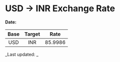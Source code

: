 # USD → INR Exchange Rate

**Date:** 

| Base | Target | Rate  |
|:----:|:------:|:-----:|
| USD  | INR    | 85.9986 |

_Last updated: _
